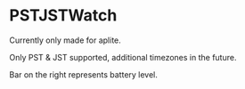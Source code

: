# PSTJSTWatch
Currently only made for aplite.

Only PST & JST supported, additional timezones in the future.

Bar on the right represents battery level.
